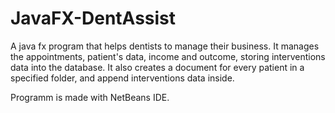 # JavaFX-DentAssist

A java fx program that helps dentists to manage their business. It manages the appointments, patient's data, income and outcome, storing interventions data into the database. 
It also creates a document for every patient in a specified folder, and append interventions data inside.

Programm is made with NetBeans IDE.

